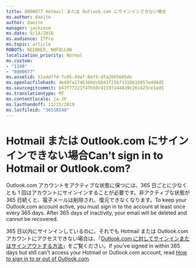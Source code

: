 ```yaml
---
title: 8000077 Hotmail または Outlook.com にサインインできない場合
ms.author: daeite
author: daeite
manager: jackiesm
ms.date: 9/14/2018
ms.audience: ITPro
ms.topic: article
ROBOTS: NOINDEX, NOFOLLOW
localization_priority: Normal
ms.custom:
- "1198"
- "8000077"
ms.assetid: 51addffd-7c85-49ef-8ef5-dfa2605605dc
ms.openlocfilehash: 4e89fa1746360dc6b41f25b71558b1b957edd4d5
ms.sourcegitcommit: b43f77221f47b50c41197a448a9c26c423ce1ad5
ms.translationtype: MT
ms.contentlocale: ja-JP
ms.lasthandoff: 11/15/2019
ms.locfileid: "36518548"
---
```

# <a name="cant-sign-in-to-hotmail-or-outlookcom"></a><span data-ttu-id="451a6-102">Hotmail または Outlook.com にサインインできない場合</span><span class="sxs-lookup"><span data-stu-id="451a6-102">Can't sign in to Hotmail or Outlook.com?</span></span>

<span data-ttu-id="451a6-p101">Outlook.com アカウントをアクティブな状態に保つには、365 日ごとに少なくとも 1 回はアカウントにサインインすることが必要です。非アクティブな状態が 365 日続くと、電子メールは削除され、復元できなくなります。</span><span class="sxs-lookup"><span data-stu-id="451a6-p101">To keep your Outlook.com account active, you must sign in to the account at least once every 365 days. After 365 days of inactivity, your email will be deleted and cannot be recovered.</span></span>
  
<span data-ttu-id="451a6-105">365 日以内にサインインしているのに、それでも Hotmail または Outlook.com アカウントにアクセスできない場合は、「[Outlook.com に対してサインインまたはサインアウトする方法](https://support.office.com/article/e08eb8ac-ac27-49f4-a400-a47311e1ee7e?wt.mc_id=Office_Outlook_com_Alchemy)」をご覧ください。</span><span class="sxs-lookup"><span data-stu-id="451a6-105">If you've signed in within 365 days but still can't access your Hotmail or Outlook.com account, read [How to sign in to or out of Outlook.com](https://support.office.com/article/e08eb8ac-ac27-49f4-a400-a47311e1ee7e?wt.mc_id=Office_Outlook_com_Alchemy).</span></span>
  
